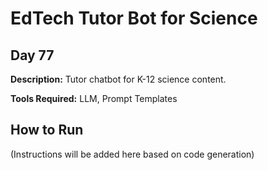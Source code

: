 # EdTech Tutor Bot for Science

## Day 77

**Description:** Tutor chatbot for K-12 science content.

**Tools Required:** LLM, Prompt Templates

## How to Run

(Instructions will be added here based on code generation)
